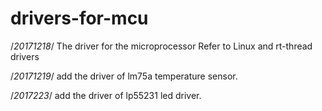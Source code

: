 # drivers-for-mcu
/*20171218*/
The driver for the microprocessor
Refer to Linux and rt-thread drivers

/*20171219*/
add the driver of lm75a temperature sensor.

/*2017223*/
add the driver of lp55231 led driver.
